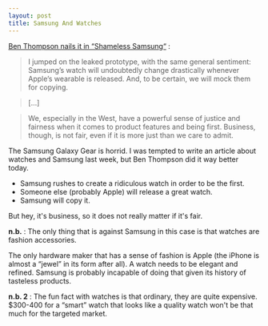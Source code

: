 ```yaml
---
layout: post
title: Samsung And Watches
---
```


[Ben Thompson nails it in “Shameless Samsung“](http://stratechery.com/2013/shameless-samsung/) :

> I jumped on the leaked prototype, with the same general sentiment: Samsung’s watch will undoubtedly change drastically whenever Apple’s wearable is released. And, to be certain, we will mock them for copying.

> […]

> We, especially in the West, have a powerful sense of justice and fairness when it comes to product features and being first. Business, though, is not fair, even if it is more just than we care to admit.

The Samsung Galaxy Gear is horrid. I was tempted to write an article about watches and Samsung last week, but Ben Thompson did it way better today.

* Samsung rushes to create a ridiculous watch in order to be the first.
* Someone else (probably Apple) will release a great watch.
* Samsung will copy it.

But hey, it's business, so it does not really matter if it's fair.

**n.b.** : The only thing that is against Samsung in this case is that watches are fashion accessories.

The only hardware maker that has a sense of fashion is Apple (the iPhone is almost a “jewel” in its form after all). A watch needs to be elegant and refined. Samsung is probably incapable of doing that given its history of tasteless products.

**n.b. 2** : The fun fact with watches is that ordinary, they are quite expensive. $300-400 for a “smart” watch that looks like a quality watch won't be that much for the targeted market.
